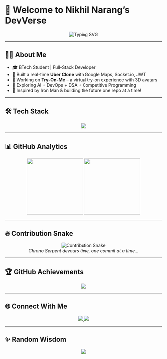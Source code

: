 # 🚀 Welcome to Nikhil Narang’s DevVerse

<div align="center">
  <img src="https://readme-typing-svg.demolab.com?font=Fira+Code&weight=700&size=32&duration=3000&pause=1000&color=00FFD5&center=true&vCenter=true&multiline=true&width=1000&height=100&lines=Engineer.+Innovator.+Creator+at+Heart.;AI+Dreams+Meet+Code+Reality.;Let’s+Build+Something+Extraordinary" alt="Typing SVG" />
</div>

---

## 🧑‍💻 About Me

- 🎓 BTech Student | Full-Stack Developer  
- 🚗 Built a real-time **Uber Clone** with Google Maps, Socket.io, JWT  
- 🧠 Working on **Try-On-Me** – a virtual try-on experience with 3D avatars  
- 💬 Exploring AI + DevOps + DSA + Competitive Programming  
- 🦾 Inspired by Iron Man & building the future one repo at a time!

---

## 🛠 Tech Stack

<div align="center">
  <img src="https://skillicons.dev/icons?i=js,ts,react,nextjs,nodejs,express,mongodb,threejs,python,figma,git,github,docker,vercel" />
</div>

---

## 📊 GitHub Analytics

<div align="center">
  <img height="180em" src="https://github-readme-stats.vercel.app/api?username=narang25&show_icons=true&theme=tokyonight&hide_border=true" />
  <img height="180em" src="https://github-readme-stats.vercel.app/api/top-langs/?username=narang25&layout=compact&theme=tokyonight&hide_border=true" />
</div>

---

## 🔥 Contribution Snake

<div align="center">
  <picture>
    <source media="(prefers-color-scheme: dark)" srcset="https://raw.githubusercontent.com/narang25/narang25/output/github-contribution-grid-snake-dark.svg" />
    <source media="(prefers-color-scheme: light)" srcset="https://raw.githubusercontent.com/narang25/narang25/output/github-contribution-grid-snake.svg" />
    <img alt="Contribution Snake" src="https://raw.githubusercontent.com/narang25/narang25/output/github-contribution-grid-snake-dark.svg" />
  </picture>
  <br />
  <i>Chrono Serpent devours time, one commit at a time...</i>
</div>

---

## 🏆 GitHub Achievements

<div align="center">
  <img src="https://github-profile-trophy.vercel.app/?username=narang25&theme=tokyonight&no-frame=true&no-bg=true&column=7&margin-w=15" />
</div>

---

## 🌐 Connect With Me

<div align="center">
  <a href="https://linkedin.com/in/nikhilnarang" target="_blank">
    <img src="https://img.shields.io/badge/LinkedIn-Nikhil%20Narang-0077B5?style=for-the-badge&logo=linkedin&logoColor=white" />
  </a>
  <a href="mailto:nikhilnarang2505@gmail.com">
    <img src="https://img.shields.io/badge/Gmail-nikhilnarang2505-EA4335?style=for-the-badge&logo=gmail&logoColor=white" />
  </a>
</div>

---

## ✨ Random Wisdom

<div align="center">
  <img src="https://quotes-github-readme.vercel.app/api?type=horizontal&theme=dark" />
</div>
